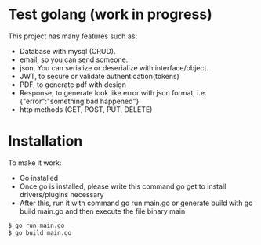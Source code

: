 # Test golang (work in progress)

This project has many features such as:
- Database with mysql (CRUD).
- email, so you can send someone.
- json, You can serialize or deserialize with interface/object.
- JWT, to secure or validate authentication(tokens)
- PDF, to generate pdf with design
- Response, to generate look like error with json format, i.e. {"error":"something bad happened"}
- http methods (GET, POST, PUT, DELETE)

# Installation
To make it work:
  - Go installed
  - Once go is installed, please write this command go get to install drivers/plugins necessary
  - After this, run it with command go run main.go or generate build with go build main.go and then execute the file binary main
 ```sh
$ go run main.go
$ go build main.go
```

